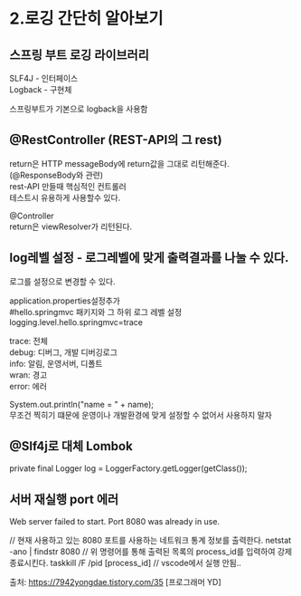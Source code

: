 # 2.로깅 간단히 알아보기  

## 스프링 부트 로깅 라이브러리
SLF4J - 인터페이스  
Logback - 구현체  

스프링부트가 기본으로 logback을 사용함  

## @RestController (REST-API의 그 rest)
return은 HTTP messageBody에 return값을 그대로 리턴해준다.(@ResponseBody와 관련)  
rest-API 만들때 핵심적인 컨트롤러  
테스트시 유용하게 사용할수 있다.  

@Controller  
return은 viewResolver가 리턴된다.  


## log레벨 설정 - 로그레벨에 맞게 출력결과를 나눌 수 있다.  
로그를 설정으로 변경할 수 있다. 

application.properties설정추가  
#hello.springmvc 패키지와 그 하위 로그 레벨 설정
logging.level.hello.springmvc=trace  

trace: 전체  
debug: 디버그, 개발 디버깅로그  
info: 알림, 운영서버, 디폴트  
wran: 경고  
error: 에러  

System.out.println("name = " + name);  
무조건 찍히기 떄문에 운영이나 개발환경에 맞게 설정할 수 없어서 사용하지 말자  

## @Slf4j로 대체 Lombok  
private final Logger log = LoggerFactory.getLogger(getClass());  






























## 서버 재실행 port  에러
Web server failed to start. Port 8080 was already in use.

// 현재 사용하고 있는 8080 포트를 사용하는 네트워크 통계 정보를 출력한다. 
netstat -ano | findstr 8080 
// 위 명령어를 통해 출력된 목록의 process_id를 입력하여 강제 종료시킨다. 
taskkill /F /pid [process_id] // vscode에서 실행 안됨..

출처: https://7942yongdae.tistory.com/35 [프로그래머 YD]